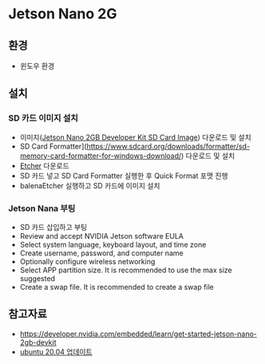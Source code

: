 # Jetson Nano 2G

## 환경
- 윈도우 환경 

## 설치
### SD 카드 이미지 설치 
- 이미지([Jetson Nano 2GB Developer Kit SD Card Image](https://developer.nvidia.com/jetson-nano-2gb-sd-card-image)) 다운로드 및 설치
- SD Card Formatter](https://www.sdcard.org/downloads/formatter/sd-memory-card-formatter-for-windows-download/) 다운로드 및 설치
- [Etcher](https://www.balena.io/etcher/) 다운로드
- SD 카드 넣고 SD Card Formatter 실행한 후 Quick Format 포맷 진행
- balenaEtcher 실행하고 SD 카드에 이미지 설치
### Jetson Nana 부팅
- SD 카드 삽입하고 부팅
- Review and accept NVIDIA Jetson software EULA
- Select system language, keyboard layout, and time zone
- Create username, password, and computer name
- Optionally configure wireless networking
- Select APP partition size. It is recommended to use the max size suggested
- Create a swap file. It is recommended to create a swap file

## 참고자료
- https://developer.nvidia.com/embedded/learn/get-started-jetson-nano-2gb-devkit
- [ubuntu 20.04 업데이트](https://stackdata.com/upgrade-nvidia-jetson-nano-from-ubuntu-bionic-beaver-to-focal-fossa/)

